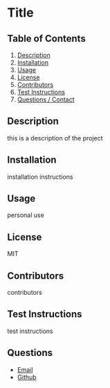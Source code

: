 
<!-- 
======================================================================

8888888b.  8888888888        d8888 8888888b.  888b     d888 8888888888 
888   Y88b 888              d88888 888  "Y88b 8888b   d8888 888        
888    888 888             d88P888 888    888 88888b.d88888 888        
888   d88P 8888888        d88P 888 888    888 888Y88888P888 8888888    
8888888P"  888           d88P  888 888    888 888 Y888P 888 888        
888 T88b   888          d88P   888 888    888 888  Y8P  888 888        
888  T88b  888         d8888888888 888  .d88P 888   "   888 888        
888   T88b 8888888888 d88P     888 8888888P"  888       888 8888888888

====================================================================== 
-->

# Title

## Table of Contents
1. [Description](#description)
2. [Installation](#installation)
3. [Usage](#usage)
4. [License](#license)
5. [Contributors](#contributors)
6. [Test Instructions](#test-instructions)
7. [Questions / Contact](#questions)

## Description
this is a description of the project

## Installation
installation instructions

## Usage
personal use

## License
MIT

## Contributors
contributors

## Test Instructions
test instructions

## Questions
* [Email](mailto:example@gmail.com)
* [Github](https://github.com)
    